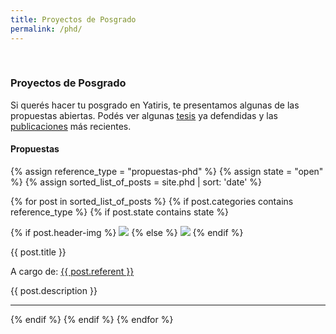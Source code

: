 ```yaml
---
title: Proyectos de Posgrado
permalink: /phd/
---
```

<br>

### Proyectos de Posgrado

Si querés hacer tu posgrado en Yatiris, te presentamos algunas de las propuestas abiertas. Podés ver algunas [tesis](thesis.md) ya defendidas y las [publicaciones](publications.md) más recientes. 
<br>


#### Propuestas

{% assign reference_type = "propuestas-phd" %}
{% assign state = "open" %}
{% assign sorted_list_of_posts = site.phd | sort: 'date' %}
<div class="content list">
    {% for post in sorted_list_of_posts %}
        {% if post.categories contains reference_type %}
            {% if post.state contains state %}
                <div class="list-item">
                    <p class="list-post-title">
                        <div class="row">
                            <div class="ipp">
                                <p class="image">
                                    {% if post.header-img %}
                                        <img src="{{site.baseurl}}/images/phd/{{post.header-img}}">
                                    {% else %} 
                                        <img src="http://evansheline.com/wp-content/uploads/2011/02/facebook-Storm-Trooper.jpg">
                                    {% endif %}
                                </p>
                                <p class="info">
                                    <p class="info-title">
                                        {{ post.title }}
                                    </p>
                                    <p class="info-contact" >
                                        A cargo de: <a href="mailto:{{post.contact}} ">
                                            {{ post.referent }}
                                        </a>
                                    </p>
                                    <p class="info-description" >
                                        {{ post.description }}
                                    </p>
                                </p>
                            </div>
                        </div>
                    </p>
                </div>
                <hr/>
            {% endif %}
        {% endif %}
    {% endfor %}
    </div>




